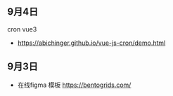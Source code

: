 ## 9月4日
   cron vue3
  - https://abichinger.github.io/vue-js-cron/demo.html
## 9月3日
- 在线figma 模板 https://bentogrids.com/
